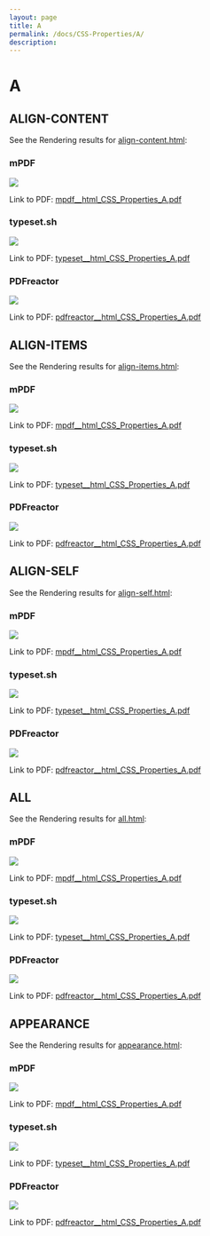 ```yaml
---
layout: page
title: A
permalink: /docs/CSS-Properties/A/
description: 
---
```


# A



## ALIGN-CONTENT

See the Rendering results for [align-content.html](/html/CSS%20Properties/A/align-content.html):

### mPDF
![](mpdf__html_CSS_Properties_A.png) 

Link to PDF: [mpdf__html_CSS_Properties_A.pdf](mpdf__html_CSS_Properties_A.pdf)

### typeset.sh
![](typeset__html_CSS_Properties_A.png) 

Link to PDF: [typeset__html_CSS_Properties_A.pdf](typeset__html_CSS_Properties_A.pdf)

### PDFreactor
![](pdfreactor__html_CSS_Properties_A.png) 

Link to PDF: [pdfreactor__html_CSS_Properties_A.pdf](pdfreactor__html_CSS_Properties_A.pdf)

## ALIGN-ITEMS

See the Rendering results for [align-items.html](/html/CSS%20Properties/A/align-items.html):

### mPDF
![](mpdf__html_CSS_Properties_A.png) 

Link to PDF: [mpdf__html_CSS_Properties_A.pdf](mpdf__html_CSS_Properties_A.pdf)

### typeset.sh
![](typeset__html_CSS_Properties_A.png) 

Link to PDF: [typeset__html_CSS_Properties_A.pdf](typeset__html_CSS_Properties_A.pdf)

### PDFreactor
![](pdfreactor__html_CSS_Properties_A.png) 

Link to PDF: [pdfreactor__html_CSS_Properties_A.pdf](pdfreactor__html_CSS_Properties_A.pdf)

## ALIGN-SELF

See the Rendering results for [align-self.html](/html/CSS%20Properties/A/align-self.html):

### mPDF
![](mpdf__html_CSS_Properties_A.png) 

Link to PDF: [mpdf__html_CSS_Properties_A.pdf](mpdf__html_CSS_Properties_A.pdf)

### typeset.sh
![](typeset__html_CSS_Properties_A.png) 

Link to PDF: [typeset__html_CSS_Properties_A.pdf](typeset__html_CSS_Properties_A.pdf)

### PDFreactor
![](pdfreactor__html_CSS_Properties_A.png) 

Link to PDF: [pdfreactor__html_CSS_Properties_A.pdf](pdfreactor__html_CSS_Properties_A.pdf)

## ALL

See the Rendering results for [all.html](/html/CSS%20Properties/A/all.html):

### mPDF
![](mpdf__html_CSS_Properties_A.png) 

Link to PDF: [mpdf__html_CSS_Properties_A.pdf](mpdf__html_CSS_Properties_A.pdf)

### typeset.sh
![](typeset__html_CSS_Properties_A.png) 

Link to PDF: [typeset__html_CSS_Properties_A.pdf](typeset__html_CSS_Properties_A.pdf)

### PDFreactor
![](pdfreactor__html_CSS_Properties_A.png) 

Link to PDF: [pdfreactor__html_CSS_Properties_A.pdf](pdfreactor__html_CSS_Properties_A.pdf)

## APPEARANCE

See the Rendering results for [appearance.html](/html/CSS%20Properties/A/appearance.html):

### mPDF
![](mpdf__html_CSS_Properties_A.png) 

Link to PDF: [mpdf__html_CSS_Properties_A.pdf](mpdf__html_CSS_Properties_A.pdf)

### typeset.sh
![](typeset__html_CSS_Properties_A.png) 

Link to PDF: [typeset__html_CSS_Properties_A.pdf](typeset__html_CSS_Properties_A.pdf)

### PDFreactor
![](pdfreactor__html_CSS_Properties_A.png) 

Link to PDF: [pdfreactor__html_CSS_Properties_A.pdf](pdfreactor__html_CSS_Properties_A.pdf)


